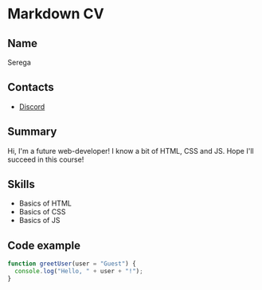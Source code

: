 # Markdown CV

## Name

Serega

## Contacts

- [Discord](https://discordapp.com/users/930198309199577130)

## Summary

Hi, I'm a future web-developer! I know a bit of HTML, CSS and JS. Hope I'll succeed in this course!

## Skills

- Basics of HTML
- Basics of CSS
- Basics of JS

## Code example

```javascript
function greetUser(user = "Guest") {
  console.log("Hello, " + user + "!");
}
```
